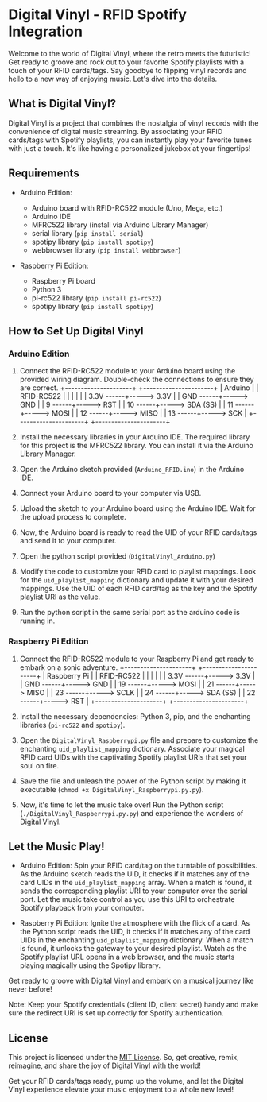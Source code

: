 # Digital Vinyl - RFID Spotify Integration

Welcome to the world of Digital Vinyl, where the retro meets the futuristic! Get ready to groove and rock out to your favorite Spotify playlists with a touch of your RFID cards/tags. Say goodbye to flipping vinyl records and hello to a new way of enjoying music. Let's dive into the details.

## What is Digital Vinyl?

Digital Vinyl is a project that combines the nostalgia of vinyl records with the convenience of digital music streaming. By associating your RFID cards/tags with Spotify playlists, you can instantly play your favorite tunes with just a touch. It's like having a personalized jukebox at your fingertips!

## Requirements

- Arduino Edition:
  - Arduino board with RFID-RC522 module (Uno, Mega, etc.)
  - Arduino IDE
  - MFRC522 library (install via Arduino Library Manager)
  - serial library (`pip install serial`)
  - spotipy library (`pip install spotipy`)
  - webbrowser library (`pip install webbrowser`)

- Raspberry Pi Edition:
  - Raspberry Pi board
  - Python 3
  - pi-rc522 library (`pip install pi-rc522`)
  - spotipy library (`pip install spotipy`)

## How to Set Up Digital Vinyl

### Arduino Edition

1. Connect the RFID-RC522 module to your Arduino board using the provided wiring diagram. Double-check the connections to ensure they are correct.
+---------------------+      +----------------------+
|       Arduino       |      |     RFID-RC522       |
|                     |      |                      |
|        3.3V    ------+-----> 3.3V                 |
|        GND     ------+-----> GND                  |
|        9       ------+-----> RST                  |
|        10      ------+-----> SDA (SS)             |
|        11      ------+-----> MOSI                 |
|        12      ------+-----> MISO                 |
|        13      ------+-----> SCK                  |
+---------------------+      +----------------------+

2. Install the necessary libraries in your Arduino IDE. The required library for this project is the MFRC522 library. You can install it via the Arduino Library Manager.

3. Open the Arduino sketch provided (`Arduino_RFID.ino`) in the Arduino IDE.

4. Connect your Arduino board to your computer via USB.

5. Upload the sketch to your Arduino board using the Arduino IDE. Wait for the upload process to complete.

6. Now, the Arduino board is ready to read the UID of your RFID cards/tags and send it to your computer.

7. Open the python script provided (`DigitalVinyl_Arduino.py`)

8. Modify the code to customize your RFID card to playlist mappings. Look for the `uid_playlist_mapping` dictionary and update it with your desired mappings. Use the UID of each RFID card/tag as the key and the Spotify playlist URI as the value.

9. Run the python script in the same serial port as the arduino code is running in. 

### Raspberry Pi Edition

1. Connect the RFID-RC522 module to your Raspberry Pi and get ready to embark on a sonic adventure.
+---------------------+      +----------------------+
|     Raspberry Pi    |      |     RFID-RC522       |
|                     |      |                      |
|         3.3V   ------+-----> 3.3V                 |
|         GND    ------+-----> GND                  |
|         19      ------+-----> MOSI                 |
|         21      ------+-----> MISO                 |
|         23      ------+-----> SCLK                 |
|         24      ------+-----> SDA (SS)             |
|         22      ------+-----> RST                 |
+---------------------+      +----------------------+

2. Install the necessary dependencies: Python 3, pip, and the enchanting libraries (`pi-rc522` and `spotipy`).

3. Open the `DigitalVinyl_Raspberrypi.py` file and prepare to customize the enchanting `uid_playlist_mapping` dictionary. Associate your magical RFID card UIDs with the captivating Spotify playlist URIs that set your soul on fire.

4. Save the file and unleash the power of the Python script by making it executable (`chmod +x DigitalVinyl_Raspberrypi.py.py`).

5. Now, it's time to let the music take over! Run the Python script (`./DigitalVinyl_Raspberrypi.py.py`) and experience the wonders of Digital Vinyl.

## Let the Music Play!

- Arduino Edition: Spin your RFID card/tag on the turntable of possibilities. As the Arduino sketch reads the UID, it checks if it matches any of the card UIDs in the `uid_playlist_mapping` array. When a match is found, it sends the corresponding playlist URI to your computer over the serial port. Let the music take control as you use this URI to orchestrate Spotify playback from your computer.

- Raspberry Pi Edition: Ignite the atmosphere with the flick of a card. As the Python script reads the UID, it checks if it matches any of the card UIDs in the enchanting `uid_playlist_mapping` dictionary. When a match is found, it unlocks the gateway to your desired playlist. Watch as the Spotify playlist URL opens in a web browser, and the music starts playing magically using the Spotipy library.

Get ready to groove with Digital Vinyl and embark on a musical journey like never before!

Note: Keep your Spotify credentials (client ID, client secret) handy and make sure the redirect URI is set up correctly for Spotify authentication.

## License

This project is licensed under the [MIT License](LICENSE). So, get creative, remix, reimagine, and share the joy of Digital Vinyl with the world!

Get your RFID cards/tags ready, pump up the volume, and let the Digital Vinyl experience elevate your music enjoyment to a whole new level!
